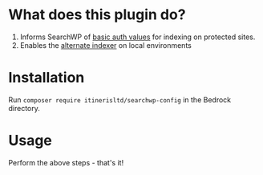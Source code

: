 # What does this plugin do?
1. Informs SearchWP of [basic auth values](searchwp\indexer\http_basic_auth_credentials) for indexing on protected sites.
2. Enables the [alternate indexer](https://searchwp.com/documentation/hooks/searchwp-indexer-alternate/) on local environments

# Installation
Run `composer require itinerisltd/searchwp-config` in the Bedrock directory.

# Usage
Perform the above steps - that's it!
